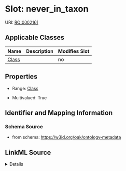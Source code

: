 

# Slot: never_in_taxon

URI: [RO:0002161](http://purl.obolibrary.org/obo/RO_0002161)



<!-- no inheritance hierarchy -->





## Applicable Classes

| Name | Description | Modifies Slot |
| --- | --- | --- |
| [Class](Class.md) |  |  no  |







## Properties

* Range: [Class](Class.md)

* Multivalued: True





## Identifier and Mapping Information







### Schema Source


* from schema: https://w3id.org/oak/ontology-metadata




## LinkML Source

<details>
```yaml
name: never_in_taxon
from_schema: https://w3id.org/oak/ontology-metadata
rank: 1000
slot_uri: RO:0002161
multivalued: true
alias: never_in_taxon
domain_of:
- Class
range: Class

```
</details>